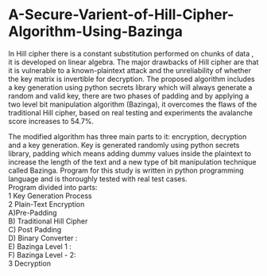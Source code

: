 # A-Secure-Varient-of-Hill-Cipher-Algorithm-Using-Bazinga

In Hill cipher there is a constant substitution performed on chunks of data , it is developed on linear algebra. The major drawbacks of Hill cipher are that it is vulnerable to a known-plaintext attack and  the unreliability of whether the key matrix is invertible for decryption. The proposed algorithm includes a key generation using python secrets library which will always generate a random and valid key, there are two phases of padding and by applying a two level bit manipulation algorithm (Bazinga), it overcomes the flaws of the traditional Hill cipher, based on real testing and experiments the avalanche score increases to 54.7%.<br/>


The modified algorithm has three main parts to it: encryption, decryption and a key generation. Key is generated randomly using python secrets library, padding which means adding dummy values inside the plaintext to increase the length of the text and a new type of bit manipulation technique called Bazinga. 
Program for this study is written in python programming language and is thoroughly tested with real test cases.<br/>
Program divided into parts:<br/>
1  Key Generation Process<br/>
2 Plain-Text Encryption<br/>
  A)Pre-Padding <br/>
  B) Traditional Hill Cipher<br/>
  C)  Post Padding<br/>
  D) Binary Converter :<br/>
  E)  Bazinga Level 1 :<br/>
  F)  Bazinga Level - 2:<br/>
3  Decryption<br/>



